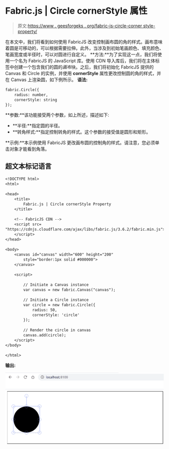 # Fabric.js | Circle cornerStyle 属性

> 原文:[https://www . geesforgeks . org/fabric-js-circle-corner style-property/](https://www.geeksforgeeks.org/fabric-js-circle-cornerstyle-property/)

在本文中，我们将看到如何使用 FabricJS 改变控制画布圆的角的样式。画布意味着圆是可移动的，可以根据需要拉伸。此外，当涉及到初始笔画颜色、填充颜色、笔画宽度或半径时，可以对圆进行自定义。
**方法:**为了实现这一点，我们将使用一个名为 FabricJS 的 JavaScript 库。使用 CDN 导入库后，我们将在主体标签中创建一个包含我们的圆的*画布*块。之后，我们将初始化 FabricJS 提供的 Canvas 和 Circle 的实例，并使用 **cornerStyle** 属性更改控制圆的角的样式，并在 Canvas 上渲染圆，如下例所示。
**语法:**

```
fabric.Circle({
    radius: number,
    cornerStyle: string
}); 
```

**参数:**该功能接受两个参数，如上所述，描述如下:

*   **半径:**指定圆的半径。
*   **转角样式:**指定控制转角的样式。这个参数的接受值是圆形和矩形。

**示例:**本示例使用 FabricJS 更改画布圆的控制角的样式。请注意，您必须单击对象才能看到角落。

## 超文本标记语言

```
<!DOCTYPE html>
<html>

<head>
    <title>
        Fabric.js | Circle cornerStyle Property
    </title>

    <!-- FabricJS CDN -->
    <script src=
"https://cdnjs.cloudflare.com/ajax/libs/fabric.js/3.6.2/fabric.min.js">
    </script>
</head>

<body>
    <canvas id="canvas" width="600" height="200"
        style="border:1px solid #000000">
    </canvas>

    <script>

        // Initiate a Canvas instance
        var canvas = new fabric.Canvas("canvas");

        // Initiate a Circle instance
        var circle = new fabric.Circle({
            radius: 50,
            cornerStyle: 'circle'
        });

        // Render the circle in canvas
        canvas.add(circle);
    </script>
</body>

</html>
```

**输出:**

![](img/2fe787a10504a69b1bd6b74887a067c5.png)